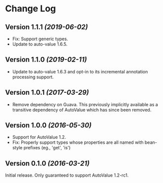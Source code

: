 Change Log
==========

Version 1.1.1 *(2019-06-02)*
----------------------------

 * Fix: Support generic types.
 * Update to auto-value 1.6.5.


Version 1.1.0 *(2019-02-11)*
----------------------------

 * Update to auto-value 1.6.3 and opt-in to its incremental annotation processing support.


Version 1.0.1 *(2017-03-29)*
----------------------------

 * Remove dependency on Guava. This previously implicitly available as a transitive dependency of AutoValue
   which has since been removed.


Version 1.0.0 *(2016-05-30)*
----------------------------

 * Support for AutoValue 1.2.
 * Fix: Properly support types whose properties are all named with bean-style prefixes (eg., 'get', 'is')


Version 0.1.0 *(2016-03-21)*
----------------------------

Initial release. Only guaranteed to support AutoValue 1.2-rc1.
